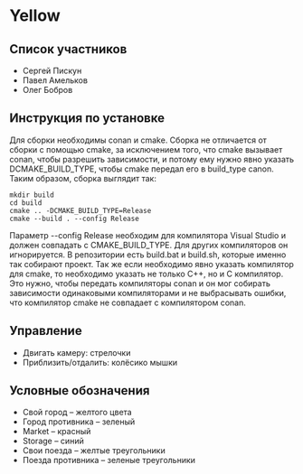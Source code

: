 # Yellow

## Список участников

* Сергей Пискун
* Павел Амельков
* Олег Бобров

## Инструкция по установке

Для сборки необходимы conan и cmake.
Сборка не отличается от сборки с помощью cmake, за исключением того, что cmake вызывает conan, чтобы разрешить зависимости, и потому ему нужно явно указать DCMAKE\_BUILD\_TYPE, чтобы cmake передал его в build_type canon. Таким образом, сборка выглядит так:

```
mkdir build
cd build
cmake .. -DCMAKE_BUILD_TYPE=Release
cmake --build . --config Release
```

Параметр --config Release необходим для компилятора Visual Studio и должен совпадать с CMAKE\_BUILD\_TYPE. Для других компиляторов он игнорируется. В репозитории есть build.bat и build.sh, которые именно так собирают проект. Так же если необходимо явно указать компилятор для cmake, то необходимо указать не только C++, но и C компилятор. Это нужно, чтобы передать компиляторы conan и он мог собирать зависимости одинаковыми компиляторами и не выбрасывать ошибки, что компилятор cmake не совпадает с компилятором conan.

## Управление

* Двигать камеру: стрелочки
* Приблизить/отдалить: колёсико мышки

## Условные обозначения

* Свой город – желтого цвета
* Город противника – зеленый
* Market – красный
* Storage – синий
* Свои поезда – желтые треугольники
* Поезда противника – зеленые треугольники


